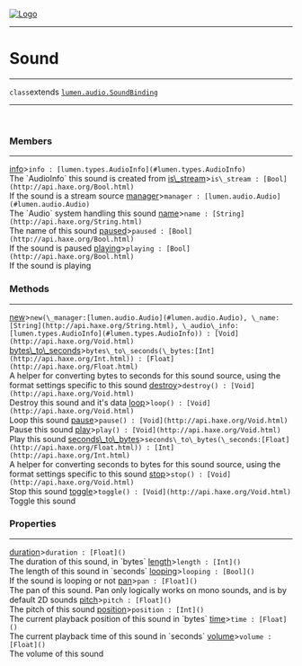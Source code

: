 
[![Logo](../../../../../images/logo.png)](../../../../../api/index.html)

---



<h1>Sound</h1>



---

`class`extends <code><span>[lumen.audio.SoundBinding]()</span></code>
<span class="meta">

</span>


---

&nbsp;
&nbsp;

<h3>Members</h3> <hr/><span class="member apipage">
            <a name="info"><a class="lift" href="#info">info</a></a><a title="inherited from lumen.audio.SoundBinding" class="tooltip inherited">&gt;</a><code class="signature apipage">info : [lumen.types.AudioInfo](#lumen.types.AudioInfo)</code><br/></span>
        <span class="small_desc_flat">The `AudioInfo` this sound is created from</span><span class="member apipage">
            <a name="is_stream"><a class="lift" href="#is_stream">is\_stream</a></a><a title="inherited from lumen.audio.SoundBinding" class="tooltip inherited">&gt;</a><code class="signature apipage">is\_stream : [Bool](http://api.haxe.org/Bool.html)</code><br/></span>
        <span class="small_desc_flat">If the sound is a stream source</span><span class="member apipage">
            <a name="manager"><a class="lift" href="#manager">manager</a></a><a title="inherited from lumen.audio.SoundBinding" class="tooltip inherited">&gt;</a><code class="signature apipage">manager : [lumen.audio.Audio](#lumen.audio.Audio)</code><br/></span>
        <span class="small_desc_flat">The `Audio` system handling this sound</span><span class="member apipage">
            <a name="name"><a class="lift" href="#name">name</a></a><a title="inherited from lumen.audio.SoundBinding" class="tooltip inherited">&gt;</a><code class="signature apipage">name : [String](http://api.haxe.org/String.html)</code><br/></span>
        <span class="small_desc_flat">The name of this sound</span><span class="member apipage">
            <a name="paused"><a class="lift" href="#paused">paused</a></a><a title="inherited from lumen.audio.SoundBinding" class="tooltip inherited">&gt;</a><code class="signature apipage">paused : [Bool](http://api.haxe.org/Bool.html)</code><br/></span>
        <span class="small_desc_flat">If the sound is paused</span><span class="member apipage">
            <a name="playing"><a class="lift" href="#playing">playing</a></a><a title="inherited from lumen.audio.SoundBinding" class="tooltip inherited">&gt;</a><code class="signature apipage">playing : [Bool](http://api.haxe.org/Bool.html)</code><br/></span>
        <span class="small_desc_flat">If the sound is playing</span>

<h3>Methods</h3> <hr/><span class="method apipage">
            <a name="new"><a class="lift" href="#new">new</a></a><a title="inherited from lumen.audio.SoundBinding" class="tooltip inherited">&gt;</a><code class="signature apipage">new(\_manager:<span>[lumen.audio.Audio](#lumen.audio.Audio)</span>, \_name:<span>[String](http://api.haxe.org/String.html)</span>, \_audio\_info:<span>[lumen.types.AudioInfo](#lumen.types.AudioInfo)</span>) : [Void](http://api.haxe.org/Void.html)</code><br/><span class="small_desc_flat"></span>
        </span>
    <span class="method apipage">
            <a name="bytes_to_seconds"><a class="lift" href="#bytes_to_seconds">bytes\_to\_seconds</a></a><a title="inherited from lumen.audio.SoundBinding" class="tooltip inherited">&gt;</a><code class="signature apipage">bytes\_to\_seconds(\_bytes:<span>[Int](http://api.haxe.org/Int.html)</span>) : [Float](http://api.haxe.org/Float.html)</code><br/><span class="small_desc_flat">A helper for converting bytes to seconds for this sound source, using the format settings specific to this sound</span>
        </span>
    <span class="method apipage">
            <a name="destroy"><a class="lift" href="#destroy">destroy</a></a><a title="inherited from lumen.audio.SoundBinding" class="tooltip inherited">&gt;</a><code class="signature apipage">destroy() : [Void](http://api.haxe.org/Void.html)</code><br/><span class="small_desc_flat">Destroy this sound and it's data</span>
        </span>
    <span class="method apipage">
            <a name="loop"><a class="lift" href="#loop">loop</a></a><a title="inherited from lumen.audio.SoundBinding" class="tooltip inherited">&gt;</a><code class="signature apipage">loop() : [Void](http://api.haxe.org/Void.html)</code><br/><span class="small_desc_flat">Loop this sound</span>
        </span>
    <span class="method apipage">
            <a name="pause"><a class="lift" href="#pause">pause</a></a><a title="inherited from lumen.audio.SoundBinding" class="tooltip inherited">&gt;</a><code class="signature apipage">pause() : [Void](http://api.haxe.org/Void.html)</code><br/><span class="small_desc_flat">Pause this sound</span>
        </span>
    <span class="method apipage">
            <a name="play"><a class="lift" href="#play">play</a></a><a title="inherited from lumen.audio.SoundBinding" class="tooltip inherited">&gt;</a><code class="signature apipage">play() : [Void](http://api.haxe.org/Void.html)</code><br/><span class="small_desc_flat">Play this sound</span>
        </span>
    <span class="method apipage">
            <a name="seconds_to_bytes"><a class="lift" href="#seconds_to_bytes">seconds\_to\_bytes</a></a><a title="inherited from lumen.audio.SoundBinding" class="tooltip inherited">&gt;</a><code class="signature apipage">seconds\_to\_bytes(\_seconds:<span>[Float](http://api.haxe.org/Float.html)</span>) : [Int](http://api.haxe.org/Int.html)</code><br/><span class="small_desc_flat">A helper for converting seconds to bytes for this sound source, using the format settings specific to this sound</span>
        </span>
    <span class="method apipage">
            <a name="stop"><a class="lift" href="#stop">stop</a></a><a title="inherited from lumen.audio.SoundBinding" class="tooltip inherited">&gt;</a><code class="signature apipage">stop() : [Void](http://api.haxe.org/Void.html)</code><br/><span class="small_desc_flat">Stop this sound</span>
        </span>
    <span class="method apipage">
            <a name="toggle"><a class="lift" href="#toggle">toggle</a></a><a title="inherited from lumen.audio.SoundBinding" class="tooltip inherited">&gt;</a><code class="signature apipage">toggle() : [Void](http://api.haxe.org/Void.html)</code><br/><span class="small_desc_flat">Toggle this sound</span>
        </span>
    

<h3>Properties</h3> <hr/><span class="property apipage">
            <a name="duration"><a class="lift" href="#duration">duration</a></a><a title="inherited from lumen.audio.SoundBinding" class="tooltip inherited">&gt;</a><code class="signature apipage">duration : [Float]()</code><br/><span class="small_desc_flat">The duration of this sound, in `bytes`</span>
        </span><span class="property apipage">
            <a name="length"><a class="lift" href="#length">length</a></a><a title="inherited from lumen.audio.SoundBinding" class="tooltip inherited">&gt;</a><code class="signature apipage">length : [Int]()</code><br/><span class="small_desc_flat">The length of this sound in `seconds`</span>
        </span><span class="property apipage">
            <a name="looping"><a class="lift" href="#looping">looping</a></a><a title="inherited from lumen.audio.SoundBinding" class="tooltip inherited">&gt;</a><code class="signature apipage">looping : [Bool]()</code><br/><span class="small_desc_flat">If the sound is looping or not</span>
        </span><span class="property apipage">
            <a name="pan"><a class="lift" href="#pan">pan</a></a><a title="inherited from lumen.audio.SoundBinding" class="tooltip inherited">&gt;</a><code class="signature apipage">pan : [Float]()</code><br/><span class="small_desc_flat">The pan of this sound. Pan only logically works on mono sounds, and is by default 2D sounds</span>
        </span><span class="property apipage">
            <a name="pitch"><a class="lift" href="#pitch">pitch</a></a><a title="inherited from lumen.audio.SoundBinding" class="tooltip inherited">&gt;</a><code class="signature apipage">pitch : [Float]()</code><br/><span class="small_desc_flat">The pitch of this sound</span>
        </span><span class="property apipage">
            <a name="position"><a class="lift" href="#position">position</a></a><a title="inherited from lumen.audio.SoundBinding" class="tooltip inherited">&gt;</a><code class="signature apipage">position : [Int]()</code><br/><span class="small_desc_flat">The current playback position of this sound in `bytes`</span>
        </span><span class="property apipage">
            <a name="time"><a class="lift" href="#time">time</a></a><a title="inherited from lumen.audio.SoundBinding" class="tooltip inherited">&gt;</a><code class="signature apipage">time : [Float]()</code><br/><span class="small_desc_flat">The current playback time of this sound in `seconds`</span>
        </span><span class="property apipage">
            <a name="volume"><a class="lift" href="#volume">volume</a></a><a title="inherited from lumen.audio.SoundBinding" class="tooltip inherited">&gt;</a><code class="signature apipage">volume : [Float]()</code><br/><span class="small_desc_flat">The volume of this sound</span>
        </span>

&nbsp;
&nbsp;
&nbsp;